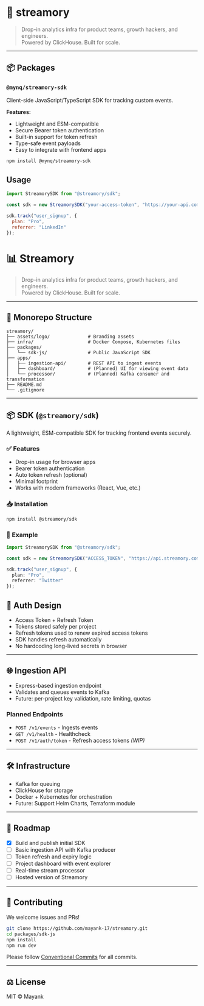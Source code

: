 # 🧠 streamory

> Drop-in analytics infra for product teams, growth hackers, and engineers.  
> Powered by ClickHouse. Built for scale.

---

## 📦 Packages

### `@mynq/streamory-sdk`
Client-side JavaScript/TypeScript SDK for tracking custom events.

**Features:**
- Lightweight and ESM-compatible
- Secure Bearer token authentication
- Built-in support for token refresh
- Type-safe event payloads
- Easy to integrate with frontend apps

```bash
npm install @mynq/streamory-sdk
```

## Usage

```js
import StreamorySDK from "@streamory/sdk";

const sdk = new StreamorySDK("your-access-token", "https://your-api.com/v1/events");

sdk.track("user_signup", {
  plan: "Pro",
  referrer: "LinkedIn"
});
```
# 📊 Streamory

> Drop-in analytics infra for product teams, growth hackers, and engineers.  
> Powered by ClickHouse. Built for scale.

---

## 🧱 Monorepo Structure

```
streamory/
├── assets/logo/              # Branding assets
├── infra/                    # Docker Compose, Kubernetes files
├── packages/
│   └── sdk-js/               # Public JavaScript SDK
├── apps/
│   ├── ingestion-api/        # REST API to ingest events
│   ├── dashboard/            # (Planned) UI for viewing event data
│   └── processor/            # (Planned) Kafka consumer and transformation
├── README.md
└── .gitignore
```

---

## 📦 SDK (`@streamory/sdk`)

A lightweight, ESM-compatible SDK for tracking frontend events securely.

### ✅ Features

- Drop-in usage for browser apps
- Bearer token authentication
- Auto token refresh (optional)
- Minimal footprint
- Works with modern frameworks (React, Vue, etc.)

### 📥 Installation

```bash
npm install @streamory/sdk
```

### 🧪 Example

```ts
import StreamorySDK from "@streamory/sdk";

const sdk = new StreamorySDK("ACCESS_TOKEN", "https://api.streamory.com/v1/events");

sdk.track("user_signup", {
  plan: "Pro",
  referrer: "Twitter"
});
```

## 🔐 Auth Design

- Access Token + Refresh Token
- Tokens stored safely per project
- Refresh tokens used to renew expired access tokens
- SDK handles refresh automatically
- No hardcoding long-lived secrets in browser

---

## 🌐 Ingestion API

- Express-based ingestion endpoint
- Validates and queues events to Kafka
- Future: per-project key validation, rate limiting, quotas

### Planned Endpoints

- `POST /v1/events` - Ingests events
- `GET /v1/health` - Healthcheck
- `POST /v1/auth/token` - Refresh access tokens *(WIP)*

---

## 🛠️ Infrastructure

- Kafka for queuing
- ClickHouse for storage
- Docker + Kubernetes for orchestration
- Future: Support Helm Charts, Terraform module

---

## 🧭 Roadmap

- [x] Build and publish initial SDK
- [ ] Basic ingestion API with Kafka producer
- [ ] Token refresh and expiry logic
- [ ] Project dashboard with event explorer
- [ ] Real-time stream processor
- [ ] Hosted version of Streamory

---

## 🤝 Contributing

We welcome issues and PRs!

```bash
git clone https://github.com/mayank-17/streamory.git
cd packages/sdk-js
npm install
npm run dev
```

Please follow [Conventional Commits](https://www.conventionalcommits.org/) for all commits.

---

## ⚖️ License

MIT © Mayank
